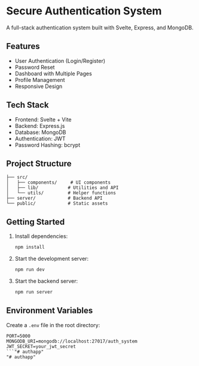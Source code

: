# Secure Authentication System

A full-stack authentication system built with Svelte, Express, and MongoDB.

## Features

- User Authentication (Login/Register)
- Password Reset
- Dashboard with Multiple Pages
- Profile Management
- Responsive Design

## Tech Stack

- Frontend: Svelte + Vite
- Backend: Express.js
- Database: MongoDB
- Authentication: JWT
- Password Hashing: bcrypt

## Project Structure

```
├── src/
│   ├── components/     # UI components
│   ├── lib/           # Utilities and API
│   └── utils/         # Helper functions
├── server/            # Backend API
└── public/            # Static assets
```

## Getting Started

1. Install dependencies:
   ```bash
   npm install
   ```

2. Start the development server:
   ```bash
   npm run dev
   ```

3. Start the backend server:
   ```bash
   npm run server
   ```

## Environment Variables

Create a `.env` file in the root directory:

```env
PORT=5000
MONGODB_URI=mongodb://localhost:27017/auth_system
JWT_SECRET=your_jwt_secret
```"# authapp" 
"# authapp" 
